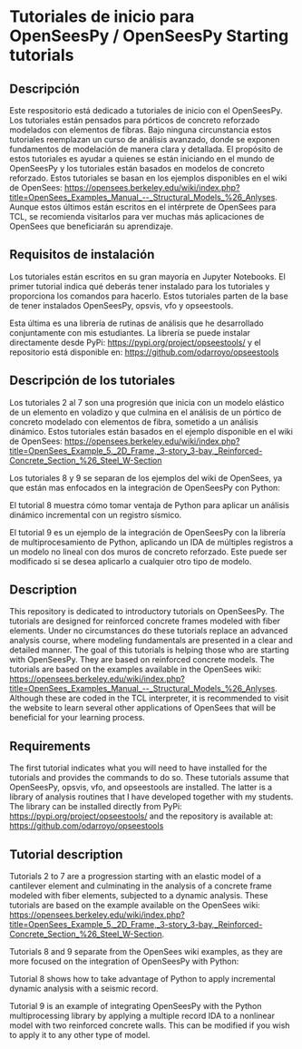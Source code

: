 # Tutoriales de inicio para OpenSeesPy / OpenSeesPy Starting tutorials

## Descripción 
Este respositorio está dedicado a tutoriales de inicio con el OpenSeesPy.
Los tutoriales están pensados para pórticos de concreto reforzado modelados con elementos de fibras.
Bajo ninguna circunstancia estos tutoriales reemplazan un curso de análisis avanzado, donde se exponen fundamentos de modelación de manera clara y detallada. 
El propósito de estos tutoriales es ayudar a quienes se están iniciando en el mundo de OpenSeesPy y los tutoriales están basados en modelos de concreto reforzado. 
Estos tutoriales se basan en los ejemplos disponibles en el wiki de OpenSees: https://opensees.berkeley.edu/wiki/index.php?title=OpenSees_Examples_Manual_--_Structural_Models_%26_Anlyses. Aunque estos últimos están escritos en el intérprete de OpenSees para TCL, se recomienda visitarlos para ver muchas más aplicaciones de OpenSees que beneficiarán su aprendizaje.

## Requisitos de instalación
Los tutoriales están escritos en su gran mayoría en Jupyter Notebooks. El primer tutorial indica qué deberás tener instalado para los tutoriales y proporciona los comandos para hacerlo. 
Estos tutoriales parten de la base de tener instalados OpenSeesPy, opsvis, vfo y opseestools. 

Esta última es una librería de rutinas de análisis que he desarrollado conjuntamente con mis estudiantes. La librería se puede instalar directamente desde PyPi: https://pypi.org/project/opseestools/ y el repositorio está disponible en: https://github.com/odarroyo/opseestools

## Descripción de los tutoriales
Los tutoriales 2 al 7 son una progresión que inicia con un modelo elástico de un elemento en voladizo y que culmina en el análisis de un pórtico de concreto modelado con elementos de fibra, sometido a un análisis dinámico. Estos tutoriales están basados en el ejemplo disponible en el wiki de OpenSees: https://opensees.berkeley.edu/wiki/index.php?title=OpenSees_Example_5._2D_Frame,_3-story_3-bay,_Reinforced-Concrete_Section_%26_Steel_W-Section

Los tutoriales 8 y 9 se separan de los ejemplos del wiki de OpenSees, ya que están mas enfocados en la integración de OpenSeesPy con Python:

El tutorial 8 muestra cómo tomar ventaja de Python para aplicar un análisis dinámico incremental con un registro sísmico.

El tutorial 9 es un ejemplo de la integración de OpenSeesPy con la librería de multiprocesamiento de Python, aplicando un IDA de múltiples registros a un modelo no lineal con dos muros de concreto reforzado. Este puede ser modificado si se desea aplicarlo a cualquier otro tipo de modelo.

## Description
This repository is dedicated to introductory tutorials on OpenSeesPy.
The tutorials are designed for reinforced concrete frames modeled with fiber elements.
Under no circumstances do these tutorials replace an advanced analysis course, where modeling fundamentals are presented in a clear and detailed manner.
The goal of this tutorials is helping those who are starting with OpenSeesPy. They are based on reinforced concrete models.
The tutorials are based on the examples available in the OpenSees wiki: https://opensees.berkeley.edu/wiki/index.php?title=OpenSees_Examples_Manual_--_Structural_Models_%26_Anlyses. Although these are coded in the TCL interpreter, it is recommended to visit the website to learn several other applications of OpenSees that will be beneficial for your learning process.

## Requirements

The first tutorial indicates what you will need to have installed for the tutorials and provides the commands to do so.
These tutorials assume that OpenSeesPy, opsvis, vfo, and opseestools are installed.
The latter is a library of analysis routines that I have developed together with my students. The library can be installed directly from PyPi: https://pypi.org/project/opseestools/ and the repository is available at: https://github.com/odarroyo/opseestools

##  Tutorial description

Tutorials 2 to 7 are a progression starting with an elastic model of a cantilever element and culminating in the analysis of a concrete  frame modeled with fiber elements, subjected to a dynamic analysis. These tutorials are based on the example available on the OpenSees wiki: https://opensees.berkeley.edu/wiki/index.php?title=OpenSees_Example_5._2D_Frame,_3-story_3-bay,_Reinforced-Concrete_Section_%26_Steel_W-Section.

Tutorials 8 and 9 separate from the OpenSees wiki examples, as they are more focused on the integration of OpenSeesPy with Python:

Tutorial 8 shows how to take advantage of Python to apply incremental dynamic analysis with a seismic record.

Tutorial 9 is an example of integrating OpenSeesPy with the Python multiprocessing library by applying a multiple record IDA to a nonlinear model with two reinforced concrete walls. This can be modified if you wish to apply it to any other type of model.
